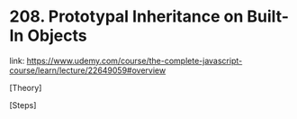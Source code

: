 # 208. Prototypal Inheritance on Built-In Objects

link: https://www.udemy.com/course/the-complete-javascript-course/learn/lecture/22649059#overview

[Theory]







[Steps]

